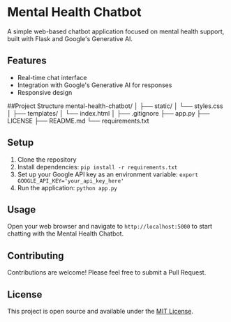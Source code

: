 # Mental Health Chatbot

A simple web-based chatbot application focused on mental health support, built with Flask and Google's Generative AI.

## Features

- Real-time chat interface
- Integration with Google's Generative AI for responses
- Responsive design

##Project Structure
mental-health-chatbot/
│
├── static/
│   └── styles.css
│
├── templates/
│   └── index.html
│
├── .gitignore
├── app.py
├── LICENSE
├── README.md
└── requirements.txt

## Setup

1. Clone the repository
2. Install dependencies: `pip install -r requirements.txt`
3. Set up your Google API key as an environment variable: `export GOOGLE_API_KEY='your_api_key_here'`
4. Run the application: `python app.py`

## Usage

Open your web browser and navigate to `http://localhost:5000` to start chatting with the Mental Health Chatbot.

## Contributing

Contributions are welcome! Please feel free to submit a Pull Request.

## License

This project is open source and available under the [MIT License](LICENSE).